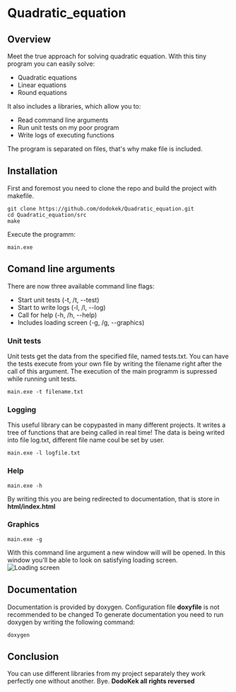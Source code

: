 # Quadratic_equation
## Overview
Meet the true approach for solving quadratic equation. With this tiny program you can easily solve:
- Quadratic equations
- Linear equations
- Round equations

It also includes a libraries, which allow you to:
- Read command line arguments
- Run unit tests on my poor program
- Write logs of executing functions 

The program is separated on files, that's why make file is included.

## Installation

First and foremost you need to clone the repo and build the project with makefile.

~~~
git clone https://github.com/dodokek/Quadratic_equation.git                               
cd Quadratic_equation/src                                                                     
make                                                           
~~~

Execute the programm:
~~~
main.exe
~~~

## Comand line arguments

There are now three available command line flags:
- Start unit tests (-t, /t, --test)
- Start to write logs (-l, /l, --log)
- Call for help (-h, /h, --help)
- Includes loading screen (-g, /g, --graphics)

### Unit tests
Unit tests get the data from the specified file, named tests.txt. You can have the tests execute from your own file by writing the filename right after the call of this argument.
The execution of the main programm is supressed while running unit tests.
~~~
main.exe -t filename.txt
~~~

### Logging
This useful library can be copypasted in many different projects. It writes a tree of functions that are being called in real time!
The data is being writed into file log.txt, different file name coul be set by user.
~~~
main.exe -l logfile.txt
~~~

### Help
~~~
main.exe -h
~~~
By writing this you are being redirected to documentation, that is store in **html/index.html** 

### Graphics
~~~
main.exe -g
~~~
With this command line argument a new window will will be opened. In this window you'll be able to look on satisfying loading screen.
![Loading screen](https://github.com/dodokek/Quadratic_equation/blob/main/src/img/loading_screen.png?raw=true)

## Documentation

Documentation is provided by doxygen. 
Configuration file **doxyfile** is not recommended to be changed
To generate documentation you need to run doxygen by writing the following command:
~~~
doxygen
~~~

## Conclusion
You can use different libraries from my project separately they work perfectly one without another.
Bye. 
**DodoKek all rights reversed**                           
